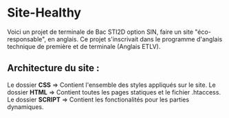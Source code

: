 # Site-Healthy
Voici un projet de terminale de Bac STI2D option SIN, faire un site "éco-responsable", en anglais.
Ce projet s'inscrivait dans le programme d'anglais technique de première et de terminale (Anglais ETLV).

## Architecture du site :
Le dossier **CSS** => Contient l'ensemble des styles appliqués sur le site.
Le dossier **HTML** => Contient toutes les pages statiques et le fichier .htaccess.
Le dossier **SCRIPT** => Contient les fonctionalités pour les parties dynamiques.
